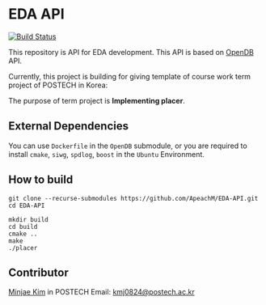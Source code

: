 # EDA API

[![Build Status](https://img.shields.io/badge/develop-ongoing%20-green)]()

This repository is API for EDA development.
This API is based on [OpenDB](https://github.com/The-OpenROAD-Project/OpenDB) API.

Currently, this project is building for giving template of course work term project of POSTECH in Korea:

The purpose of term project is **Implementing placer**.

## External Dependencies

You can use `Dockerfile` in the `OpenDB` submodule,
or you are required to install `cmake`, `siwg`, `spdlog`, `boost` in the `Ubuntu` Environment.

## How to build

```shell
git clone --recurse-submodules https://github.com/ApeachM/EDA-API.git
cd EDA-API
```

```shell
mkdir build
cd build
cmake ..
make
./placer
```



## Contributor

[Minjae Kim](https://github.com/ApeachM) in POSTECH
Email: kmj0824@postech.ac.kr